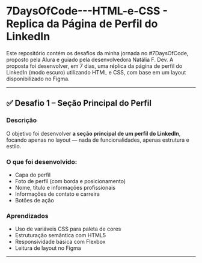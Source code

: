 # 7DaysOfCode---HTML-e-CSS - Replica da Página de Perfil do LinkedIn
Este repositório contém os desafios da minha jornada no #7DaysOfCode, proposto pela Alura e guiado pela desenvolvedora Natália F. Dev. A proposta foi desenvolver, em 7 dias, uma réplica da página de perfil do LinkedIn (modo escuro) utilizando HTML e CSS, com base em um layout disponibilizado no Figma.

---

## ✅ Desafio 1 – Seção Principal do Perfil

### Descrição
O objetivo foi desenvolver **a seção principal de um perfil do LinkedIn**, focando apenas no layout — nada de funcionalidades, apenas estrutura e estilo.

### O que foi desenvolvido:
- Capa do perfil
- Foto de perfil (com borda e posicionamento)
- Nome, título e informações profissionais
- Informações de contato e carreira
- Botões de ação

### Aprendizados
- Uso de variáveis CSS para paleta de cores
- Estruturação semântica com HTML5
- Responsividade básica com Flexbox
- Leitura de layout no Figma

---
